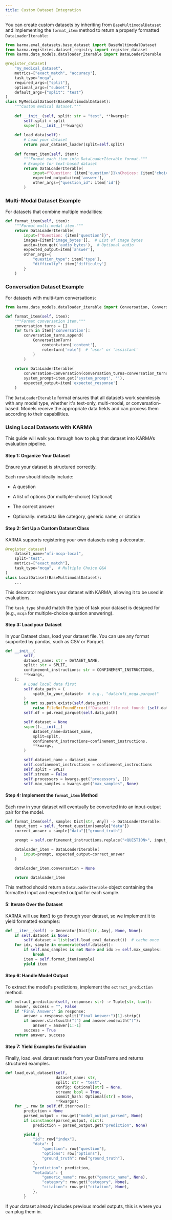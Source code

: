 ```yaml
---
title: Custom Dataset Integration
---
```


You can create custom datasets by inheriting from `BaseMultimodalDataset` and implementing the `format_item` method to return a properly formatted `DataLoaderIterable`:

```python
from karma.eval_datasets.base_dataset import BaseMultimodalDataset
from karma.registries.dataset_registry import register_dataset
from karma.data_models.dataloader_iterable import DataLoaderIterable

@register_dataset(
    "my_medical_dataset",
    metrics=["exact_match", "accuracy"],
    task_type="mcqa",
    required_args=["split"],
    optional_args=["subset"],
    default_args={"split": "test"}
)
class MyMedicalDataset(BaseMultimodalDataset):
    """Custom medical dataset."""
    
    def __init__(self, split: str = "test", **kwargs):
        self.split = split
        super().__init__(**kwargs)
    
    def load_data(self):
        # Load your dataset
        return your_dataset_loader(split=self.split)
    
    def format_item(self, item):
        """Format each item into DataLoaderIterable format."""
        # Example for text-based dataset
        return DataLoaderIterable(
            input=f"Question: {item['question']}\nChoices: {item['choices']}",
            expected_output=item['answer'],
            other_args={"question_id": item['id']}
        )
```

### Multi-Modal Dataset Example

For datasets that combine multiple modalities:

```python
def format_item(self, item):
    """Format multi-modal item."""
    return DataLoaderIterable(
        input=f"Question: {item['question']}",
        images=[item['image_bytes']],  # List of image bytes
        audio=item.get('audio_bytes'),  # Optional audio
        expected_output=item['answer'],
        other_args={
            "question_type": item['type'],
            "difficulty": item['difficulty']
        }
    )
```

### Conversation Dataset Example

For datasets with multi-turn conversations:

```python
from karma.data_models.dataloader_iterable import Conversation, ConversationTurn

def format_item(self, item):
    """Format conversation item."""
    conversation_turns = []
    for turn in item['conversation']:
        conversation_turns.append(
            ConversationTurn(
                content=turn['content'],
                role=turn['role']  # 'user' or 'assistant'
            )
        )
    
    return DataLoaderIterable(
        conversation=Conversation(conversation_turns=conversation_turns),
        system_prompt=item.get('system_prompt', ''),
        expected_output=item['expected_response']
    )
```

The `DataLoaderIterable` format ensures that all datasets work seamlessly with any model type, whether it's text-only, multi-modal, or conversation-based. Models receive the appropriate data fields and can process them according to their capabilities.

### Using Local Datasets with KARMA
This guide will walk you through how to plug that dataset into KARMA’s evaluation pipeline.

#### Step 1: Organize Your Dataset
Ensure your dataset is structured correctly. 

Each row should ideally include:

- A question

- A list of options (for multiple-choice) (Optional)

- The correct answer

- Optionally: metadata like category, generic name, or citation

#### Step 2: Set Up a Custom Dataset Class
KARMA supports registering your own datasets using a decorator.

```python
@register_dataset(
    dataset_name="nfi-mcqa-local",
    split="test",
    metrics=["exact_match"],
    task_type="mcqa",  # Multiple Choice Q&A
)
class LocalDataset(BaseMultimodalDataset):
    ...
```

This decorator registers your dataset with KARMA, allowing it to be used in evaluations. 

The `task_type` should match the type of task your dataset is designed for (e.g., `mcqa` for multiple-choice question answering).

#### Step 3: Load your Dataset
In your Dataset class, load your dataset file. You can use any format supported by pandas, such as CSV or Parquet.
```python
def __init__(
        self,
        dataset_name: str = DATASET_NAME,
        split: str = SPLIT,
        confinement_instructions: str = CONFINEMENT_INSTRUCTIONS,
        **kwargs,
    ):
        # Load local data first
        self.data_path = (
            <path_to_your_dataset>  # e.g., "data/nfi_mcqa.parquet"
        )
        if not os.path.exists(self.data_path):
            raise FileNotFoundError(f"Dataset file not found: {self.data_path}")
        self.df = pd.read_parquet(self.data_path)

        self.dataset = None
        super().__init__(
            dataset_name=dataset_name,
            split=split,
            confinement_instructions=confinement_instructions,
            **kwargs,
        )

        self.dataset_name = dataset_name
        self.confinement_instructions = confinement_instructions
        self.split = SPLIT
        self.stream = False
        self.processors = kwargs.get("processors", [])
        self.max_samples = kwargs.get("max_samples", None)

```

#### Step 4: Implement the `format_item` Method
Each row in your dataset will eventually be converted into an input-output pair for the model. 

```python
def format_item(self, sample: Dict[str, Any]) -> DataLoaderIterable:
    input_text = self._format_question(sample["data"])
    correct_answer = sample["data"]["ground_truth"]

    prompt = self.confinement_instructions.replace("<QUESTION>", input_text)

    dataloader_item = DataLoaderIterable(
        input=prompt, expected_output=correct_answer
    )

    dataloader_item.conversation = None

    return dataloader_item
```
This method should return a `DataLoaderIterable` object containing the formatted input and expected output for each sample.

#### 5: Iterate Over the Dataset
KARMA will use __iter__() to go through your dataset, so we implement it to yield formatted examples:
```python
def __iter__(self) -> Generator[Dict[str, Any], None, None]:
    if self.dataset is None:
        self.dataset = list(self.load_eval_dataset())  # cache once
    for idx, sample in enumerate(self.dataset):
        if self.max_samples is not None and idx >= self.max_samples:
            break
        item = self.format_item(sample)
        yield item
```

#### Step 6: Handle Model Output
To extract the model's predictions, implement the `extract_prediction` method. 
```python
def extract_prediction(self, response: str) -> Tuple[str, bool]:
    answer, success = "", False
    if "Final Answer:" in response:
        answer = response.split("Final Answer:")[1].strip()
        if answer.startswith("(") and answer.endswith(")"):
            answer = answer[1:-1]
        success = True
    return answer, success
```

#### Step 7: Yield Examples for Evaluation
Finally, load_eval_dataset reads from your DataFrame and returns structured examples.
```python
def load_eval_dataset(self,
                      dataset_name: str,
                      split: str = "test",
                      config: Optional[str] = None,
                      stream: bool = True,
                      commit_hash: Optional[str] = None,
                      **kwargs):
    for _, row in self.df.iterrows():
        prediction = None
        parsed_output = row.get("model_output_parsed", None)
        if isinstance(parsed_output, dict):
            prediction = parsed_output.get("prediction", None)

        yield {
            "id": row["index"],
            "data": {
                "question": row["question"],
                "options": row["options"],
                "ground_truth": row["ground_truth"],
            },
            "prediction": prediction,
            "metadata": {
                "generic_name": row.get("generic_name", None),
                "category": row.get("category", None),
                "citation": row.get("citation", None),
            },
        }
```
If your dataset already includes previous model outputs, this is where you can plug them in.
